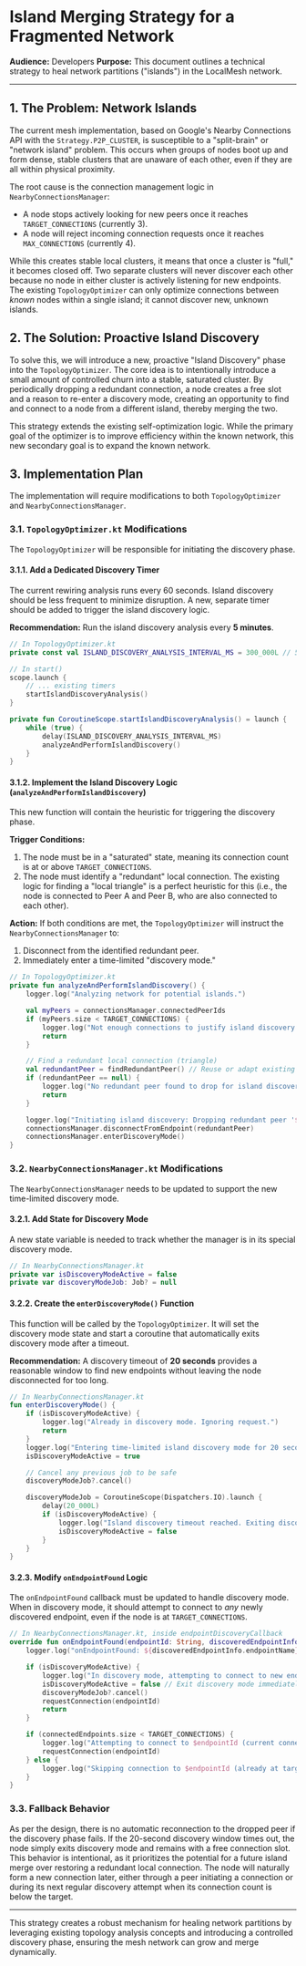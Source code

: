 # Island Merging Strategy for a Fragmented Network

**Audience:** Developers
**Purpose:** This document outlines a technical strategy to heal network partitions ("islands") in the LocalMesh network.

---

## 1. The Problem: Network Islands

The current mesh implementation, based on Google's Nearby Connections API with the `Strategy.P2P_CLUSTER`, is susceptible to a "split-brain" or "network island" problem. This occurs when groups of nodes boot up and form dense, stable clusters that are unaware of each other, even if they are all within physical proximity.

The root cause is the connection management logic in `NearbyConnectionsManager`:
- A node stops actively looking for new peers once it reaches `TARGET_CONNECTIONS` (currently 3).
- A node will reject incoming connection requests once it reaches `MAX_CONNECTIONS` (currently 4).

While this creates stable local clusters, it means that once a cluster is "full," it becomes closed off. Two separate clusters will never discover each other because no node in either cluster is actively listening for new endpoints. The existing `TopologyOptimizer` can only optimize connections between *known* nodes within a single island; it cannot discover new, unknown islands.

## 2. The Solution: Proactive Island Discovery

To solve this, we will introduce a new, proactive "Island Discovery" phase into the `TopologyOptimizer`. The core idea is to intentionally introduce a small amount of controlled churn into a stable, saturated cluster. By periodically dropping a redundant connection, a node creates a free slot and a reason to re-enter a discovery mode, creating an opportunity to find and connect to a node from a different island, thereby merging the two.

This strategy extends the existing self-optimization logic. While the primary goal of the optimizer is to improve efficiency within the known network, this new secondary goal is to expand the known network.

## 3. Implementation Plan

The implementation will require modifications to both `TopologyOptimizer` and `NearbyConnectionsManager`.

### 3.1. `TopologyOptimizer.kt` Modifications

The `TopologyOptimizer` will be responsible for initiating the discovery phase.

#### 3.1.1. Add a Dedicated Discovery Timer
The current rewiring analysis runs every 60 seconds. Island discovery should be less frequent to minimize disruption. A new, separate timer should be added to trigger the island discovery logic.

**Recommendation:** Run the island discovery analysis every **5 minutes**.

```kotlin
// In TopologyOptimizer.kt
private const val ISLAND_DISCOVERY_ANALYSIS_INTERVAL_MS = 300_000L // 5 minutes

// In start()
scope.launch {
    // ... existing timers
    startIslandDiscoveryAnalysis()
}

private fun CoroutineScope.startIslandDiscoveryAnalysis() = launch {
    while (true) {
        delay(ISLAND_DISCOVERY_ANALYSIS_INTERVAL_MS)
        analyzeAndPerformIslandDiscovery()
    }
}
```

#### 3.1.2. Implement the Island Discovery Logic (`analyzeAndPerformIslandDiscovery`)
This new function will contain the heuristic for triggering the discovery phase.

**Trigger Conditions:**
1. The node must be in a "saturated" state, meaning its connection count is at or above `TARGET_CONNECTIONS`.
2. The node must identify a "redundant" local connection. The existing logic for finding a "local triangle" is a perfect heuristic for this (i.e., the node is connected to Peer A and Peer B, who are also connected to each other).

**Action:**
If both conditions are met, the `TopologyOptimizer` will instruct the `NearbyConnectionsManager` to:
1. Disconnect from the identified redundant peer.
2. Immediately enter a time-limited "discovery mode."

```kotlin
// In TopologyOptimizer.kt
private fun analyzeAndPerformIslandDiscovery() {
    logger.log("Analyzing network for potential islands.")

    val myPeers = connectionsManager.connectedPeerIds
    if (myPeers.size < TARGET_CONNECTIONS) {
        logger.log("Not enough connections to justify island discovery. Skipping.")
        return
    }

    // Find a redundant local connection (triangle)
    val redundantPeer = findRedundantPeer() // Reuse or adapt existing logic
    if (redundantPeer == null) {
        logger.log("No redundant peer found to drop for island discovery. Skipping.")
        return
    }

    logger.log("Initiating island discovery: Dropping redundant peer '$redundantPeer' to search for new islands.")
    connectionsManager.disconnectFromEndpoint(redundantPeer)
    connectionsManager.enterDiscoveryMode()
}
```

### 3.2. `NearbyConnectionsManager.kt` Modifications

The `NearbyConnectionsManager` needs to be updated to support the new time-limited discovery mode.

#### 3.2.1. Add State for Discovery Mode
A new state variable is needed to track whether the manager is in its special discovery mode.

```kotlin
// In NearbyConnectionsManager.kt
private var isDiscoveryModeActive = false
private var discoveryModeJob: Job? = null
```

#### 3.2.2. Create the `enterDiscoveryMode()` Function
This function will be called by the `TopologyOptimizer`. It will set the discovery mode state and start a coroutine that automatically exits discovery mode after a timeout.

**Recommendation:** A discovery timeout of **20 seconds** provides a reasonable window to find new endpoints without leaving the node disconnected for too long.

```kotlin
// In NearbyConnectionsManager.kt
fun enterDiscoveryMode() {
    if (isDiscoveryModeActive) {
        logger.log("Already in discovery mode. Ignoring request.")
        return
    }
    logger.log("Entering time-limited island discovery mode for 20 seconds.")
    isDiscoveryModeActive = true

    // Cancel any previous job to be safe
    discoveryModeJob?.cancel()

    discoveryModeJob = CoroutineScope(Dispatchers.IO).launch {
        delay(20_000L)
        if (isDiscoveryModeActive) {
            logger.log("Island discovery timeout reached. Exiting discovery mode.")
            isDiscoveryModeActive = false
        }
    }
}
```

#### 3.2.3. Modify `onEndpointFound` Logic
The `onEndpointFound` callback must be updated to handle discovery mode. When in discovery mode, it should attempt to connect to *any* newly discovered endpoint, even if the node is at `TARGET_CONNECTIONS`.

```kotlin
// In NearbyConnectionsManager.kt, inside endpointDiscoveryCallback
override fun onEndpointFound(endpointId: String, discoveredEndpointInfo: DiscoveredEndpointInfo) {
    logger.log("onEndpointFound: ${discoveredEndpointInfo.endpointName} (id:$endpointId)")

    if (isDiscoveryModeActive) {
        logger.log("In discovery mode, attempting to connect to new endpoint '$endpointId' to merge islands.")
        isDiscoveryModeActive = false // Exit discovery mode immediately upon finding a candidate
        discoveryModeJob?.cancel()
        requestConnection(endpointId)
        return
    }

    if (connectedEndpoints.size < TARGET_CONNECTIONS) {
        logger.log("Attempting to connect to $endpointId (current connections: ${connectedEndpoints.size})")
        requestConnection(endpointId)
    } else {
        logger.log("Skipping connection to $endpointId (already at target connections: ${connectedEndpoints.size})")
    }
}
```

### 3.3. Fallback Behavior

As per the design, there is no automatic reconnection to the dropped peer if the discovery phase fails. If the 20-second discovery window times out, the node simply exits discovery mode and remains with a free connection slot. This behavior is intentional, as it prioritizes the potential for a future island merge over restoring a redundant local connection. The node will naturally form a new connection later, either through a peer initiating a connection or during its next regular discovery attempt when its connection count is below the target.

---

This strategy creates a robust mechanism for healing network partitions by leveraging existing topology analysis concepts and introducing a controlled discovery phase, ensuring the mesh network can grow and merge dynamically.
